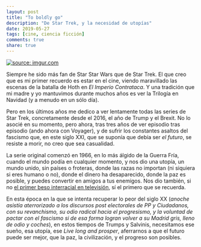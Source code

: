 ```yaml
---
layout: post
title: "To boldly go"
description: "De Star Trek, y la necesidad de utopías"
date: 2019-05-27
tags: [cine, ciencia ficción]
comments: true
share: true
---
```


<a href="https://imgur.com/V5ea75F"><img src="https://i.imgur.com/V5ea75F.jpg" title="source: imgur.com" /></a>

Siempre he sido más fan de Star Star Wars que de Star Trek. El que creo que es
mi primer recuerdo es estar en el cine, viendo maravillado las escenas de la
batalla de Hoth en *El Imperio Contrataca*. Y una tradición que mi madre y yo mantuvimos durante muchos años es ver la Trilogía en Navidad (y a menudo en un sólo día).

Pero en los últimos años me dedico a ver lentamente todas las series de Star
Trek, concretamente desde el 2016, el año de Trump y el Brexit. No lo asocié en
su momento, pero ahora, tras tres años de ver episodio tras episodio (ando ahora
  con Voyager), y de sufrir los constantes asaltos del fascismo que, en este
  siglo XXI, que se suponía que debía ser *el futuro*, se resiste a morir, no
  creo que sea casualidad.

La serie original comenzó en 1966, en lo más álgido de la Guerra Fría,
cuando el mundo podía en cualquier momento, y
nos dio una utopía, un mundo unido, sin países o froteras, donde las razas no
importan (ni siquiera si eres humano o no), donde el dinero ha desaparecido,
donde la paz es posible, y puedes convertir en amigos a tus enemigos. Nos dio
también, si no <a href="https://en.wikipedia.org/wiki/Kirk_and_Uhura%27s_kiss">el
primer beso interracial en televisión</a>, sí el primero que se
recuerda.

En esta época en la que se intenta recuperar lo peor del siglo XX (*anoche asistía
  aterrorizado a los discursos post electorales de PP y Ciudadanos, con su revanchismo,
  su odio radical hacia el progresismo, y la voluntad de pactar con el fascismo si
  de esa forma logran volver a su Madrid gris, lleno de odio y coches*), en estos
  tiempos de Trumps y Salvinis, necesitamos ese sueño, esa utopía, ese *Live
  long and prosper*, aferrarnos a que el futuro puede ser mejor, que la paz, la
   civilización, y el progreso son posibles.
